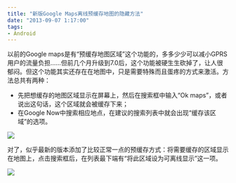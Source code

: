 ```yaml
---
title: "新版Google Maps离线预缓存地图的隐藏方法"
date: "2013-09-07 1:17:00"
tags:
- Android
---
```

以前的Google maps是有“预缓存地图区域”这个功能的，多多少少可以减小GPRS用户的流量负担……但前几个月升级到7.0后，这个功能被硬生生砍掉了，让人很郁闷。但这个功能其实还存在在地图中，只是需要特殊而且蛋疼的方式来激活。方法总共有两种：

 * 先把想缓存的地图区域显示在屏幕上，然后在搜索框中输入“Ok maps”，或者说出这句话，这个区域就会被缓存下来；
 * 在Google Now中搜索相应地点，在建议的搜索列表中就会出现“缓存该区域”的选项。

![](/assets/0023-01.png)

对了，似乎最新的版本添加了比较正常一点的预缓存方式：将需要缓存的区域显示在地图上，点击搜索框后，在列表最下端有“将此区域设为可离线显示”这一项。

![](/assets/0023-02.png)